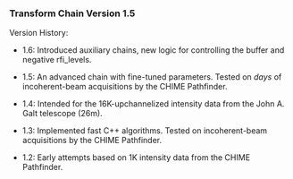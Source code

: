 ### Transform Chain Version 1.5

Version History:

   - 1.6: Introduced auxiliary chains, new logic for controlling the buffer and negative rfi_levels.

   - 1.5: An advanced chain with fine-tuned parameters. Tested on *days* of incoherent-beam acquisitions by the CHIME Pathfinder. 

   - 1.4: Intended for the 16K-upchannelized intensity data from the John A. Galt telescope (26m).

   - 1.3: Implemented fast C++ algorithms. Tested on incoherent-beam acquisitions by the CHIME Pathfinder.

   - 1.2: Early attempts based on 1K intensity data from the CHIME Pathfinder.
